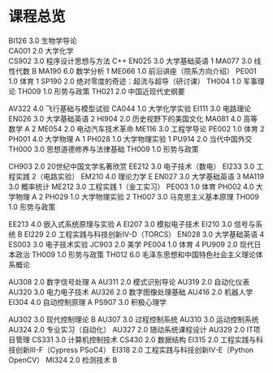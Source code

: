 # 课程总览
BI126 3.0 生物学导论  
CA001 2.0 大学化学  
CS902 3.0 程序设计思想与方法 C++
EN025 3.0 大学基础英语 1
MA077 3.0 线性代数 B
MA190 6.0 数学分析 1
ME066 1.0 前沿讲座（院系方向介绍）
PE001 1.0 体育 1
SP190 2.0 绝对零度的奇迹：超流与超导（研讨课）
TH004 1.0 军事理论
TH009 1.0 形势与政策
TH021 2.0 中国近现代史纲要

AV322 4.0 飞行基础与模型试验
CA044 1.0 大学化学实验
EI111 3.0 电路理论
EN026 3.0 大学基础英语 2
HI904 2.0 历史视野下的美国文化
MA081 4.0 高等数学 A 2
ME054 2.0 电动汽车技术革命
ME116 3.0 工程学导论
PE002 1.0 体育 2
PH001 4.0 大学物理 A 1
PH028 1.0 大学物理实验 1
PU914 2.0 当代中国外交
TH000 3.0 思想道德修养与法律基础
TH009 1.0 形势与政策

CH903 2.0 20世纪中国文学名著欣赏
EE212 3.0 电子技术（数电）
EI233 3.0 工程实践 2（电路实验）
EM210 4.0 理论力学 E
EN027 3.0 大学基础英语 3
MA119 3.0 概率统计
ME212 3.0 工程实践 1（金工实习）
PE003 1.0 体育
PH002 4.0 大学物理 A 2
PH029 1.0 大学物理实验 2
TH007 3.0 马克思主义基本原理
TH009 1.0 形势与政策

EE213 4.0 嵌入式系统原理与实验 A
EI207 3.0 模拟电子技术
EI210 3.0 信号与系统 B
EI229 2.0 工程实践与科技创新IV-D（TORCS）
EN028 3.0 大学基础英语 4
ES003 3.0 电子技术实验
JC903 2.0 美学
PE004 1.0 体育 4
PU909 2.0 现代日本政治
TH009 1.0 形势与政策
TH012 6.0 毛泽东思想和中国特色社会主义理论体系概论

AU308 2.0 数字信号处理 A
AU311 2.0 模式识别导论
AU319 2.0 自动化仪表
AU320 3.0 电力电子技术
AU326 2.0 数字图像处理基础
AU416 2.0 机器人学
EI304 4.0 自动控制原理 A
PS907 3.0 积极心理学

AU302 3.0 现代控制理论 B
AU307 3.0 过程控制系统
AU310 3.0 运动控制系统
AU324 2.0 专业实习（自动化）
AU327 2.0 随动系统课程设计
AU329 2.0 IT项目管理
CS331 3.0 计算机控制技术
CS430 2.0 数据结构
EI315 2.0 工程实践与科技创新III-F（Cypress PSoC4）
EI318 2.0 工程实践与科技创新IV-E（Python OpenCV）
MI324 2.0 检测技术 B


